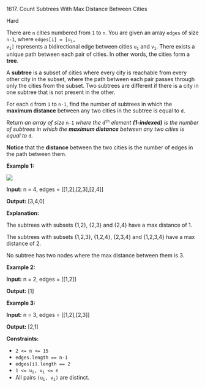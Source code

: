 1617\. Count Subtrees With Max Distance Between Cities

Hard

There are `n` cities numbered from `1` to `n`. You are given an array `edges` of size `n-1`, where <code>edges[i] = [u<sub>i</sub>, v<sub>i</sub>]</code> represents a bidirectional edge between cities <code>u<sub>i</sub></code> and <code>v<sub>i</sub></code>. There exists a unique path between each pair of cities. In other words, the cities form a **tree**.

A **subtree** is a subset of cities where every city is reachable from every other city in the subset, where the path between each pair passes through only the cities from the subset. Two subtrees are different if there is a city in one subtree that is not present in the other.

For each `d` from `1` to `n-1`, find the number of subtrees in which the **maximum distance** between any two cities in the subtree is equal to `d`.

Return _an array of size_ `n-1` _where the_ <code>d<sup>th</sup></code> _element **(1-indexed)** is the number of subtrees in which the **maximum distance** between any two cities is equal to_ `d`.

**Notice** that the **distance** between the two cities is the number of edges in the path between them.

**Example 1:**

**![](https://leetcode-in-java.github.io/src/main/java/g1601_1700/s1617_count_subtrees_with_max_distance_between_cities/p1.png)**

**Input:** n = 4, edges = [[1,2],[2,3],[2,4]]

**Output:** [3,4,0]

**Explanation:** 

The subtrees with subsets {1,2}, {2,3} and {2,4} have a max distance of 1. 

The subtrees with subsets {1,2,3}, {1,2,4}, {2,3,4} and {1,2,3,4} have a max distance of 2. 

No subtree has two nodes where the max distance between them is 3.

**Example 2:**

**Input:** n = 2, edges = [[1,2]]

**Output:** [1]

**Example 3:**

**Input:** n = 3, edges = [[1,2],[2,3]]

**Output:** [2,1]

**Constraints:**

*   `2 <= n <= 15`
*   `edges.length == n-1`
*   `edges[i].length == 2`
*   <code>1 <= u<sub>i</sub>, v<sub>i</sub> <= n</code>
*   All pairs <code>(u<sub>i</sub>, v<sub>i</sub>)</code> are distinct.